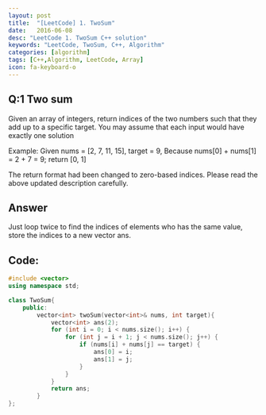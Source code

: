 ```yaml
---
layout: post
title:  "[LeetCode] 1. TwoSum"
date:   2016-06-08
desc: "LeetCode 1. TwoSum C++ solution"
keywords: "LeetCode, TwoSum, C++, Algorithm"
categories: [algorithm]
tags: [C++,Algorithm, LeetCode, Array]
icon: fa-keyboard-o
---
```


## Q:1 Two sum
 Given an array of integers, return indices of the two numbers such that they add up to a specific target.
 You may assume that each input would have exactly one solution

 Example:
 Given nums = [2, 7, 11, 15], target = 9,
 Because nums[0] + nums[1] = 2 + 7 = 9;
 return [0, 1]

 The return format had been changed to zero-based indices. Please read the above updated description carefully.

## Answer
Just loop twice to find the indices of elements who has the same value, store the indices to a new vector ans.

## Code:

```cpp
#include <vector>
using namespace std;

class TwoSum{
    public:
        vector<int> twoSum(vector<int>& nums, int target){
            vector<int> ans(2);
            for (int i = 0; i < nums.size(); i++) {
                for (int j = i + 1; j < nums.size(); j++) {
                    if (nums[i] + nums[j] == target) {
                        ans[0] = i;
                        ans[1] = j;
                    }
                }
            }
            return ans;
        }
};

```
